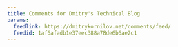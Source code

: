 ```yaml
---
title: Comments for Dmitry's Technical Blog
params:
  feedlink: https://dmitrykornilov.net/comments/feed/
  feedid: 1af6afadb1e37eec388a78de6b6ae2c1
---
```

